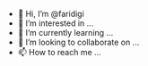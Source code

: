 - 👋 Hi, I’m @faridigi
- 👀 I’m interested in ...
- 🌱 I’m currently learning ...
- 💞️ I’m looking to collaborate on ...
- 📫 How to reach me ...

<!---
faridigi/faridigi is a ✨ special ✨ repository because its `README.md` (this file) appears on your GitHub profile.
You can click the Preview link to take a look at your changes.
--->
